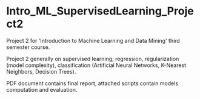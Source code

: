 # Intro_ML_SupervisedLearning_Project2
Project 2 for 'Introduction to Machine Learning and Data Mining' third semester course.

Project 2 generally on supervised learning; regression, regularization (model complexity), classification (Artificial Neural Networks, K-Nearest Neighbors, Decision Trees). 

PDF document contains final report, attached scripts contain models computation and evaluation.
